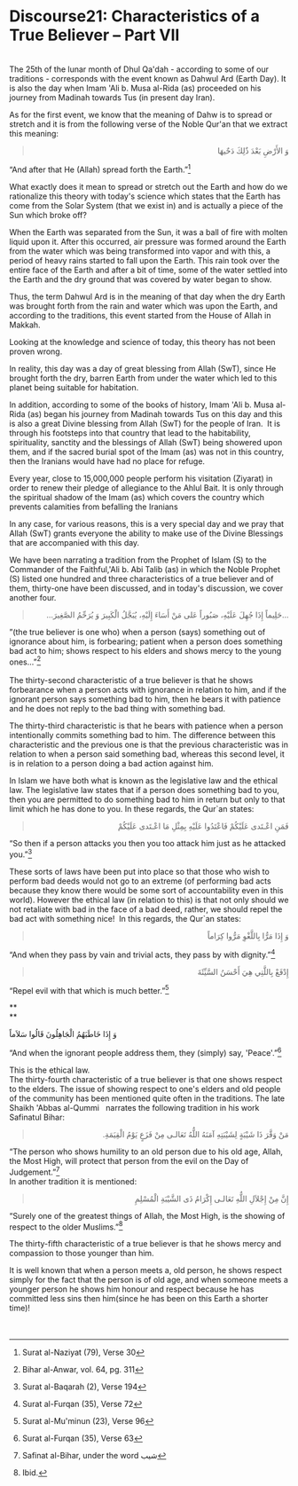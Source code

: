 Discourse21: Characteristics of a True Believer – Part VII
==========================================================

   
 The 25th of the lunar month of Dhul Qa'dah - according to some of our
traditions - corresponds with the event known as Dahwul Ard (Earth Day).
It is also the day when Imam 'Ali b. Musa al-Rida (as) proceeded on his
journey from Madinah towards Tus (in present day Iran).

As for the first event, we know that the meaning of Dahw is to spread or
stretch and it is from the following verse of the Noble Qur'an that we
extract this meaning:

<blockquote dir="rtl">
  <p>
وَ الأَرْضِ بَعْدَ ذٌلِكَ دَحٌيهَا
  </p>
</blockquote>

“And after that He (Allah) spread forth the Earth.”[^1]

What exactly does it mean to spread or stretch out the Earth and how do
we rationalize this theory with today's science which states that the
Earth has come from the Solar System (that we exist in) and is actually
a piece of the Sun which broke off?

When the Earth was separated from the Sun, it was a ball of fire with
molten liquid upon it. After this occurred, air pressure was formed
around the Earth from the water which was being transformed into vapor
and with this, a period of heavy rains started to fall upon the Earth.
This rain took over the entire face of the Earth and after a bit of
time, some of the water settled into the Earth and the dry ground that
was covered by water began to show.

Thus, the term Dahwul Ard is in the meaning of that day when the dry
Earth was brought forth from the rain and water which was upon the
Earth, and according to the traditions, this event started from the
House of Allah in Makkah.

Looking at the knowledge and science of today, this theory has not been
proven wrong.

In reality, this day was a day of great blessing from Allah (SwT), since
He brought forth the dry, barren Earth from under the water which led to
this planet being suitable for habitation.

In addition, according to some of the books of history, Imam 'Ali b.
Musa al-Rida (as) began his journey from Madinah towards Tus on this day
and this is also a great Divine blessing from Allah (SwT) for the people
of Iran.  It is through his footsteps into that country that lead to the
habitability, spirituality, sanctity and the blessings of Allah (SwT)
being showered upon them, and if the sacred burial spot of the Imam (as)
was not in this country, then the Iranians would have had no place for
refuge.

Every year, close to 15,000,000 people perform his visitation (Ziyarat)
in order to renew their pledge of allegiance to the Ahlul Bait. It is
only through the spiritual shadow of the Imam (as) which covers the
country which prevents calamities from befalling the Iranians

In any case, for various reasons, this is a very special day and we pray
that Allah (SwT) grants everyone the ability to make use of the Divine
Blessings that are accompanied with this day.

We have been narrating a tradition from the Prophet of Islam (S) to the
Commander of the Faithful,'Ali b. Abi Talib (as) in which the Noble
Prophet (S) listed one hundred and three characteristics of a true
believer and of them, thirty-one have been discussed, and in today's
discussion, we cover another four.

<blockquote dir="rtl">
  <p>
…حَلِيماً إِذَا جُهِلَ عَلَيْهِ، صَبُوراً عَلى مَنْ أَسَاءَ إِلَيْهِ،
يُبَجَّلُ الْكَبِيرَ وَ يُرَحِّمُ الصَّغِيرَ…
  </p>
</blockquote>

”(the true believer is one who) when a person (says) something out of
ignorance about him, is forbearing; patient when a person does something
bad act to him; shows respect to his elders and shows mercy to the young
ones…”[^2]  
    
 The thirty-second characteristic of a true believer is that he shows
forbearance when a person acts with ignorance in relation to him, and if
the ignorant person says something bad to him, then he bears it with
patience and he does not reply to the bad thing with something bad.

The thirty-third characteristic is that he bears with patience when a
person intentionally commits something bad to him. The difference
between this characteristic and the previous one is that the previous
characteristic was in relation to when a person said something bad,
whereas this second level, it is in relation to a person doing a bad
action against him.

In Islam we have both what is known as the legislative law and the
ethical law. The legislative law states that if a person does something
bad to you, then you are permitted to do something bad to him in return
but only to that limit which he has done to you. In these regards, the
Qur\`an states:

<blockquote dir="rtl">
  <p>
فَمَنِ اعْـتَدى عَلَيْكُمْ فَاعْتَدُوا عَلَيْهِ بِمِثْلِ مَا اعْـتَدى
عَلَيْكُمْ
  </p>
</blockquote>

“So then if a person attacks you then you too attack him just as he
attacked you.”[^3]

These sorts of laws have been put into place so that those who wish to
perform bad deeds would not go to an extreme (of performing bad acts
because they know there would be some sort of accountability even in
this world). However the ethical law (in relation to this) is that not
only should we not retaliate with bad in the face of a bad deed, rather,
we should repel the bad act with something nice!  In this regards, the
Qur\`an states:

<blockquote dir="rtl">
  <p>
وَ إِذَا مَرُّا بِاللَّغْوِ مَرُّوا كِرَاماً
  </p>
</blockquote>

“And when they pass by vain and trivial acts, they pass by with
dignity.”[^4]

<blockquote dir="rtl">
  <p>
إِدْفَعْ بِاللَّتِي هِيَ أَحْسَنُ السَّيِّئَةَ
  </p>
</blockquote>

“Repel evil with that which is much better.”[^5]

**  
**

وَ إِذَا خَاطَبَهُمُ الْجَاهِلُونَ قَالُوا سَلاَماً

“And when the ignorant people address them, they (simply) say,
'Peace'.”[^6]

This is the ethical law.  
 The thirty-fourth characteristic of a true believer is that one shows
respect to the elders. The issue of showing respect to one's elders and
old people of the community has been mentioned quite often in the
traditions. The late Shaikh 'Abbas al-Qummi   narrates the following
tradition in his work Safinatul Bihar:

<blockquote dir="rtl">
  <p>
مَنْ وَقَّرَ ذَا شَيْبَةٍ لِشَيْبَتِهِ آمَنَهُ اللٌّهُ تَعَالـى مِنْ
فَزَعٍ يَوْمُ الْقِيَمَةِ.
  </p>
</blockquote>

“The person who shows humility to an old person due to his old age,
Allah, the Most High, will protect that person from the evil on the Day
of Judgement.”[^7]  
 In another tradition it is mentioned:

<blockquote dir="rtl">
  <p>
إِنَّ مِنْ إِجْلاَلِ اللٌّهِ تَعَالـى إِكْرَامُ ذَى الشَّيْبَةِ
الْمُسْلِمِ
  </p>
</blockquote>

“Surely one of the greatest things of Allah, the Most High, is the
showing of respect to the older Muslims.”[^8]

The thirty-fifth characteristic of a true believer is that he shows
mercy and compassion to those younger than him.

It is well known that when a person meets a, old person, he shows
respect simply for the fact that the person is of old age, and when
someone meets a younger person he shows him honour and respect because
he has committed less sins then him(since he has been on this Earth a
shorter time)!  
    
   

[^1]: Surat al-Naziyat (79), Verse 30

[^2]: Bihar al-Anwar, vol. 64, pg. 311

[^3]: Surat al-Baqarah (2), Verse 194

[^4]: Surat al-Furqan (35), Verse 72

[^5]: Surat al-Mu'minun (23), Verse 96

[^6]: Surat al-Furqan (35), Verse 63

[^7]: Safinat al-Bihar, under the word شيب

[^8]: Ibid.


